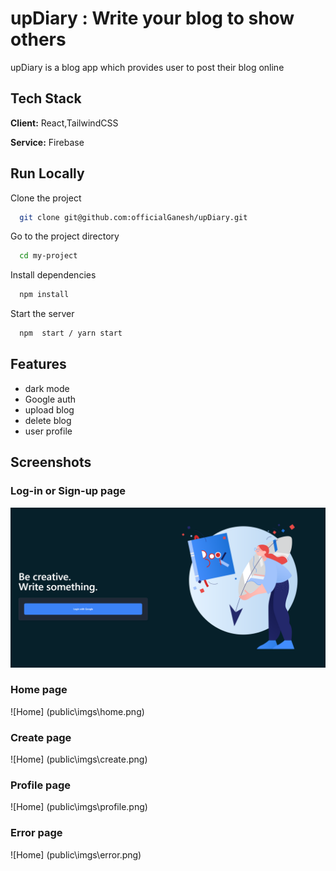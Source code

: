 # upDiary : Write your blog to show others

upDiary is a blog app which provides user to post their blog online


## Tech Stack

**Client:** React,TailwindCSS

**Service:** Firebase

## Run Locally

Clone the project

```bash
  git clone git@github.com:officialGanesh/upDiary.git
```

Go to the project directory

```bash
  cd my-project
```

Install dependencies

```bash
  npm install
```

Start the server

```bash
  npm  start / yarn start
```


## Features

- dark mode 
- Google auth
- upload blog
- delete blog
- user profile


## Screenshots
### Log-in or Sign-up page
![User-auth](public\imgs\login.png)

### Home page
![Home] (public\imgs\home.png)

### Create page
![Home] (public\imgs\create.png)

### Profile page
![Home] (public\imgs\profile.png)

### Error page
![Home] (public\imgs\error.png)